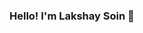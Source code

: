 ### Hello! I'm Lakshay Soin 👋

<!--
LakshaySoin/LakshaySoin** is a ✨ _special_ ✨ repository because its `README.md` (this file) appears on your GitHub profile.

Here are some ideas to get you started:

- 📖 I’m currently studying at Mission San Jose High School and will graduate in 2023
- 🌱 I’m currently learning Swift, Java, Data Structures and Algorithims, advanced Machine Learning, Quantum Computing, and anything that I can get my hands on!
- 👯 I’m looking to collaborate on pretty much anything. I love working on new projects and anything open source!
- 💬 Ask me about basketball! I have been playing basketball since I can remeber and I follow the NBA closely. We can talk about anything via my email listed below! 
- 📫 How to reach me: lakshaysoin@gmail.com
- 😄 Pronouns: he/him
- ⚡ Fun fact: I gained interest in Computer Science only a few months ago! 
-->
